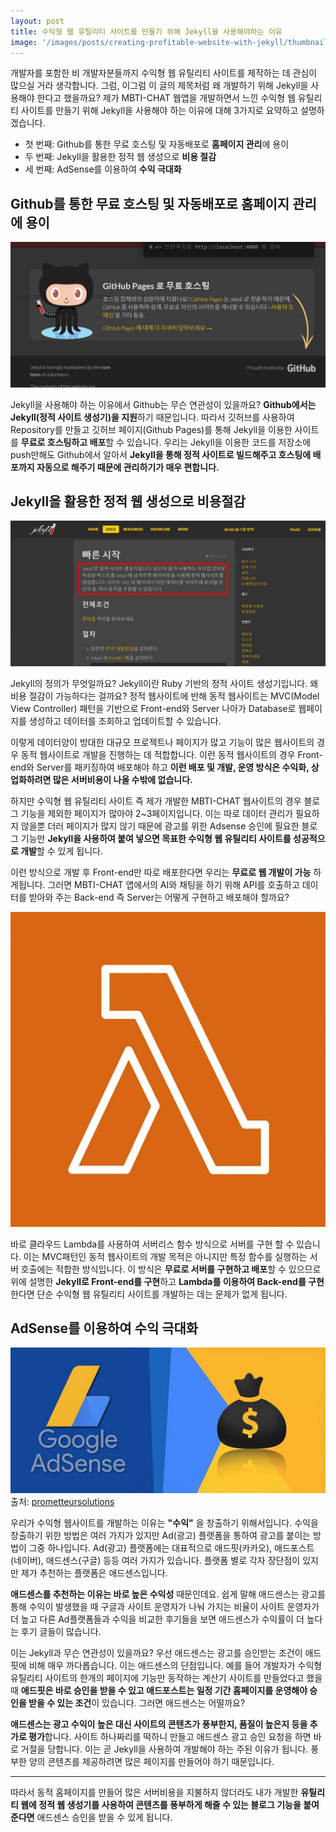 ```yaml
---
layout: post
title: 수익형 웹 유틸리티 사이트를 만들기 위해 Jekyll을 사용해야하는 이유
image: '/images/posts/creating-profitable-website-with-jekyll/thumbnail-creating-profitable-website-with-jekyll.jpg'
---
```

개발자를 포함한 비 개발자분들까지 수익형 웹 유틸리티 사이트를 제작하는 데 관심이 많으실 거라 생각합니다. 그럼, 이그럼 이 글의 제목처럼 왜 개발하기 위해 Jekyll을 사용해야 한다고 했을까요? 제가 MBTI-CHAT 웹앱을 개발하면서 느낀 수익형 웹 유틸리티 사이트를 만들기 위해 Jekyll을 사용해야 하는 이유에 대해 3가지로 요약하고 설명하겠습니다.

* 첫 번째: Github를 통한 무료 호스팅 및 자동배포로 **홈페이지 관리**에 용이
* 두 번째: Jekyll을 활용한 정적 웹 생성으로 **비용 절감**
* 세 번째: AdSense를 이용하여 **수익 극대화**

## Github를 통한 무료 호스팅 및 자동배포로 홈페이지 관리에 용이

![Github 무료 호스팅은 Jekyll을 지원](/images/posts/creating-profitable-website-with-jekyll/creating-profitable-website-with-jekyll-1.jpg)

Jekyll을 사용해야 하는 이유에서 Github는 무슨 연관성이 있을까요? **Github에서는 Jekyll(정적 사이트 생성기)을 지원**하기 때문입니다. 따라서 깃허브를 사용하여 Repository를 만들고 깃허브 페이지(Github Pages)를 통해 Jekyll을 이용한 사이트를 **무료로 호스팅하고 배포**할 수 있습니다. 우리는 Jekyll을 이용한 코드를 저장소에 push만해도 Github에서 알아서 **Jekyll을 통해 정적 사이트로 빌드해주고 호스팅에 배포까지 자동으로 해주기 때문에 관리하기가 매우 편합니다.**

## Jekyll을 활용한 정적 웹 생성으로 비용절감

![정적 사이트 생성기 Jekyll 설명](/images/posts/creating-profitable-website-with-jekyll/creating-profitable-website-with-jekyll-2.jpg)

Jekyll의 정의가 무엇일까요? Jekyll이란 Ruby 기반의 정적 사이트 생성기입니다. 왜 비용 절감이 가능하다는 걸까요? 정적 웹사이트에 반해 동적 웹사이트는 MVC(Model View Controller) 패턴을 기반으로 Front-end와 Server 나아가 Database로 웹페이지를 생성하고 데이터를 조회하고 업데이트할 수 있습니다. 

이렇게 데이터양이 방대한 대규모 프로젝트나 페이지가 많고 기능이 많은 웹사이트의 경우 동적 웹사이트로 개발을 진행하는 데 적합합니다. 이런 동적 웹사이트의 경우 Front-end와 Server를 패키징하여 배포해야 하고 **이런 배포 및 개발, 운영 방식은 수익화, 상업화하려면 많은 서버비용이 나올 수밖에 없습니다.**


하지만 수익형 웹 유틸리티 사이트 즉 제가 개발한 MBTI-CHAT 웹사이트의 경우 블로그 기능을 제외한 페이지가 많아야 2~3페이지입니다. 이는 따로 데이터 관리가 필요하지 않을뿐 더러 페이지가 많지 않기 때문에 광고를 위한 Adsense 승인에 필요한 블로그 기능만 **Jekyll을 사용하여 붙여 넣으면 목표한 수익형 웹 유틸리티 사이트를 성공적으로 개발**할 수 있게 됩니다. 

이런 방식으로 개발 후 Front-end만 따로 배포한다면 우리는 **무료로 웹 개발이 가능** 하게됩니다. 그러면 MBTI-CHAT 앱에서의 AI와 채팅을 하기 위해 API를 호출하고 데이터를 받아와 주는 Back-end 즉 Server는 어떻게 구현하고 배포해야 할까요?

![Lanbda를 사용하여 서버 무료배포](/images/posts/creating-profitable-website-with-jekyll/creating-profitable-website-with-jekyll-3.jpg)

바로 클라우드 Lambda를 사용하여 서버리스 함수 방식으로 서버를 구현 할 수 있습니다. 이는 MVC패턴인 동적 웹사이트의 개발 목적은 아니지만 특정 함수를 실행하는 서버 호출에는 적합한 방식입니다. 이 방식은 **무료로 서버를 구현하고 배포**할 수 있으므로 위에 설명한 **Jekyll로 Front-end를 구현**하고 **Lambda를 이용하여 Back-end를 구현**한다면 단순 수익형 웹 유틸리티 사이트를 개발하는 데는 문제가 없게 됩니다.

## AdSense를 이용하여 수익 극대화

![Github 무료 호스팅은 Jekyll을 지원](/images/posts/creating-profitable-website-with-jekyll/creating-profitable-website-with-jekyll-4.jpg)
출처: [prometteursolutions](https://prometteursolutions.com/blog/what-is-google-adsense-and-how-can-it-be-used-on-your-website/)


우리가 수익형 웹사이트를 개발하는 이유는 **"수익"** 을 창출하기 위해서입니다. 수익을 창출하기 위한 방법은 여러 가지가 있지만 Ad(광고) 플랫폼을 통하여 광고를 붙이는 방법이 그중 하나입니다. Ad(광고) 플랫폼에는 대표적으로 애드핏(카카오), 애드포스트(네이버), 애드센스(구글) 등등 여러 가지가 있습니다. 플랫폼 별로 각자 장단점이 있지만 제가 추천하는 플랫폼은 애드센스입니다. 

**애드센스를 추천하는 이유는 바로 높은 수익성** 때문인데요. 쉽게 말해 애드센스는 광고를 통해 수익이 발생했을 때 구글과 사이트 운영자가 나눠 가지는 비율이 사이트 운영자가 더 높고 다른 Ad플랫폼들과 수익을 비교한 후기들을 보면 애드센스가 수익률이 더 높다는 후기 글들이 많습니다.

이는 Jekyll과 무슨 연관성이 있을까요? 우선 애드센스는 광고를 승인받는 조건이 애드핏에 비해 매우 까다롭습니다. 이는 애드센스의 단점입니다. 예를 들어 개발자가 수익형 유틸리티 사이트의 한개의 페이지에 기능만 동작하는 계산기 사이트를 만들었다고 했을 때 **애드핏은 바로 승인을 받을 수 있고 애드포스트는 일정 기간 홈페이지를 운영해야 승인을 받을 수 있는 조건**이 있습니다. 그러면 애드센스는 어떨까요?

**애드센스는 광고 수익이 높은 대신 사이트의 콘텐츠가 풍부한지, 품질이 높은지 등을 추가로 평가**합니다. 사이트 하나짜리를 떡하니 만들고 애드센스 광고 승인 요청을 하면 바로 거절을 당합니다. 이는 곧 Jekyll을 사용하여 개발해야 하는 주된 이유가 됩니다. 풍부한 양의 콘텐츠를 제공하려면 많은 페이지를 만들어야 하기 때문입니다.

- - -

따라서 동적 홈페이지를 만들어 많은 서버비용을 지불하지 않더라도 내가 개발한 **유틸리티 웹에 정적 웹 생성기를 사용하여 콘텐츠를 풍부하게 해줄 수 있는 블로그 기능을 붙여준다면** 애드센스 승인을 받을 수 있게 됩니다.